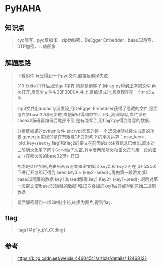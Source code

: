 # PyHAHA

## 知识点

> pyc隐写、pyc反编译、zip伪加密、DeEgger Embedder、base32隐写、OTP加密、二值图像

## 解题思路

> 下载附件,解压得到一个pyc文件,直接反编译失败.

> 010 Editor打开后发现galf字符,猜测是倒序了,用flag.py得到正序的文件,再次打开,发现少文件头03F30D0A,补上,反编译成功,且发现存在一个mp3文件.

> mp3文件用audacity没发现,用DeEgger Embedder获得了隐藏的文件,里面是许多base32编码字符,直接解码得到的东西不对,猜测隐写,尝试发现base32解码再编码后尾部不同
是有隐写了,用flag2.py得到隐写的数据.

> 分析反编译的python文件,encrypt实现的是一个256bit随机数生成器的功能,generate实现的是在有限域GF(2256)下的平方运算：new_key=(old_key+seed)<sub>2</sub>,flag1和flag2的密文在前面的zip注释信息已给出,脚本对三段明文使用了同个Seed做了加密,其中后两段明文和密文还有第一段的密文（在那大段的base32里）已知

> 考虑是OTP加密,先由后两段明文和密文算出 key2 和 key3,再在 GF(2256)下进行开方即可得到 seed,key3 = (key2+seed)<sub>2</sub>,再由第一段密文(即base32隐藏的数据)key1 和seed解得 key1,Key2= (key1+seed)<sub>2</sub>,最后对第一段密文(即base32隐藏的数据)和22次叠加的key1做异或得到原始二进制数据

> 最后解密得到一堆2进制字符,转换为图片,得到flag.

## flag

> flag{H4pPy_pY_C0dlng}

## 参考

> https://blog.csdn.net/weixin_44604541/article/details/112468128
